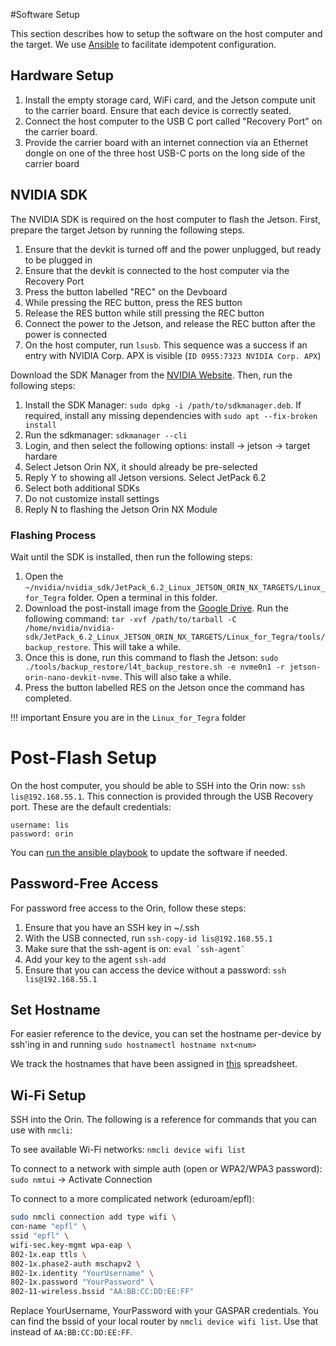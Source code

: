 #Software Setup

This section describes how to setup the software on the host computer and the target. We use [Ansible](https://www.redhat.com/en/ansible-collaborative) to facilitate idempotent configuration. 

## Hardware Setup 

1. Install the empty storage card, WiFi card, and the Jetson compute unit to the carrier board. Ensure that each device is correctly seated. 
2. Connect the host computer to the USB C port called "Recovery Port" on the carrier board. 
3. Provide the carrier board with an internet connection via an Ethernet dongle on one of the three host USB-C ports on the long side of the carrier board


## NVIDIA SDK 

The NVIDIA SDK is required on the host computer to flash the Jetson. First, prepare the target Jetson by running the following steps. 

1. Ensure that the devkit is turned off and the power unplugged, but ready to be plugged in
2. Ensure that the devkit is connected to the host computer via the Recovery Port
3. Press the button labelled "REC" on the Devboard
4. While pressing the REC button, press the RES button
5. Release the RES button while still pressing the REC button
6. Connect the power to the Jetson, and release the REC button after the power is connected
7. On the host computer, run `lsusb`. This sequence was a success if an entry with NVIDIA Corp. APX is visible (`ID 0955:7323 NVIDIA Corp. APX`)


Download the SDK Manager from the [NVIDIA Website](https://developer.nvidia.com/sdk-manager). Then, run the following steps: 

1. Install the SDK Manager: `sudo dpkg -i /path/to/sdkmanager.deb`. If required, install any missing dependencies with `sudo apt --fix-broken install`
2. Run the sdkmanager: `sdkmanager --cli`
3. Login, and then select the following options: install -> jetson -> target hardare
4. Select Jetson Orin NX, it should already be pre-selected
5. Reply Y to showing all Jetson versions. Select JetPack 6.2
6. Select both additional SDKs
7. Do not customize install settings
8. Reply N to flashing the Jetson Orin NX Module


### Flashing Process 

Wait until the SDK is installed, then run the following steps: 

1. Open the `~/nvidia/nvidia_sdk/JetPack_6.2_Linux_JETSON_ORIN_NX_TARGETS/Linux_for_Tegra` folder. Open a terminal in this folder. 
2. Download the post-install image from the [Google Drive](https://drive.google.com/drive/u/1/folders/1IpKJmJZyAb2P-46V7JcgBnGyn-WECAMc). Run the following command: `tar -xvf /path/to/tarball -C /home/nvidia/nvidia-sdk/JetPack_6.2_Linux_JETSON_ORIN_NX_TARGETS/Linux_for_Tegra/tools/backup_restore`. This will take a while.
3. Once this is done, run this command to flash the Jetson: `sudo ./tools/backup_restore/l4t_backup_restore.sh -e nvme0n1 -r jetson-orin-nano-devkit-nvme`. This will also take a while.
5. Press the button labelled RES on the Jetson once the command has completed. 

!!! important
    Ensure you are in the `Linux_for_Tegra` folder

# Post-Flash Setup

On the host computer, you should be able to SSH into the Orin now: `ssh lis@192.168.55.1`. This connection is provided through the USB Recovery port. These are the default credentials: 

```
username: lis
password: orin
```

You can [run the ansible playbook](image-creation.md#ansible-installation) to update the software if needed. 

## Password-Free Access

For password free access to the Orin, follow these steps: 

1. Ensure that you have an SSH key in ~/.ssh 
2. With the USB connected, run `ssh-copy-id lis@192.168.55.1`
3. Make sure that the ssh-agent is on: ``eval `ssh-agent` `` 
4. Add your key to the agent `ssh-add`
5. Ensure that you can access the device without a password: `ssh lis@192.168.55.1`

## Set Hostname

For easier reference to the device, you can set the hostname per-device by ssh'ing in and running `sudo hostnamectl hostname nxt<num>`

We track the hostnames that have been assigned in [this](https://docs.google.com/spreadsheets/d/1uuXMoGTHYXsHLR0sF3Sd2kVL-pUlbTp2RO5qc1V2LAo/edit) spreadsheet. 

## Wi-Fi Setup

SSH into the Orin. The following is a reference for commands that you can use with `nmcli`: 

To see available Wi-Fi networks: `nmcli device wifi list`

To connect to a network with simple auth (open or WPA2/WPA3 password): `sudo nmtui` -> Activate Connection

To connect to a more complicated network (eduroam/epfl): 
```bash
sudo nmcli connection add type wifi \
con-name "epfl" \
ssid "epfl" \
wifi-sec.key-mgmt wpa-eap \
802-1x.eap ttls \
802-1x.phase2-auth mschapv2 \
802-1x.identity "YourUsername" \
802-1x.password "YourPassword" \
802-11-wireless.bssid "AA:BB:CC:DD:EE:FF"
```

Replace YourUsername, YourPassword with your GASPAR credentials. You can find the bssid of your local router by `nmcli device wifi list`. Use that instead of `AA:BB:CC:DD:EE:FF`.
